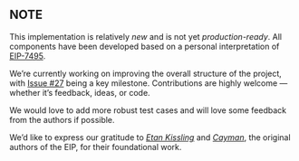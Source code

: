 ## NOTE

This implementation is relatively _new_ and is not yet _production-ready_. All components have been developed based on a personal interpretation of [EIP-7495](https://eips.ethereum.org/EIPS/eip-7495).

We’re currently working on improving the overall structure of the project, with [Issue #27](https://github.com/Soubhik-10/r_ssz/issues/27) being a key milestone. Contributions are highly welcome — whether it’s feedback, ideas, or code.

We would love to add more robust test cases and will love some feedback from the authors if possible.

We’d like to express our gratitude to [_Etan Kissling_](https://github.com/etan-status) and [_Cayman_](https://github.com/wemeetagain), the original authors of the EIP, for their foundational work.
